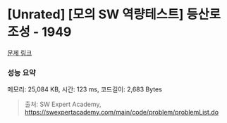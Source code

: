 # [Unrated] [모의 SW 역량테스트] 등산로 조성 - 1949 

[문제 링크](https://swexpertacademy.com/main/code/problem/problemDetail.do?contestProbId=AV5PoOKKAPIDFAUq) 

### 성능 요약

메모리: 25,084 KB, 시간: 123 ms, 코드길이: 2,683 Bytes



> 출처: SW Expert Academy, https://swexpertacademy.com/main/code/problem/problemList.do